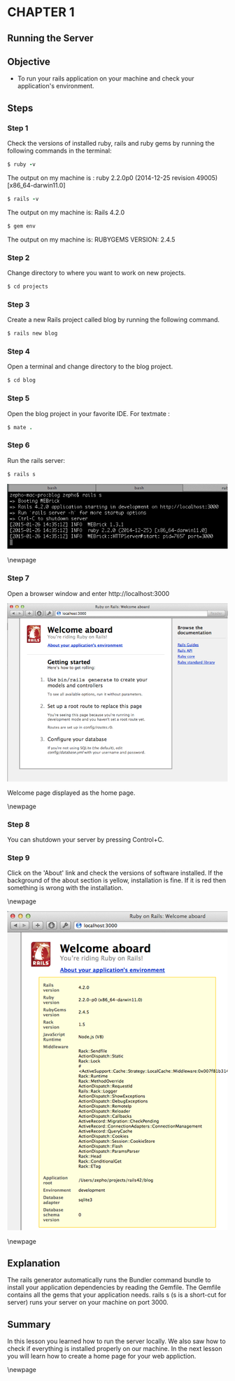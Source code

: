 CHAPTER 1
=============
Running the Server
------------------------------
 
## Objective ##

- To run your rails application on your machine and check your application's environment.

## Steps ##

### Step 1					

Check the versions of installed ruby, rails and ruby gems by running the following commands in the terminal:

```ruby
$ ruby -v
```

The output on my machine is : ruby 2.2.0p0 (2014-12-25 revision 49005) [x86_64-darwin11.0]

```ruby  
$ rails -v
```

The output on my machine is: Rails 4.2.0

```ruby
$ gem env
```		 

The output on my machine is: RUBYGEMS VERSION: 2.4.5

### Step 2 ###
 
Change directory to where you want to work on new projects. 

```ruby
$ cd projects
```

### Step 3 ###

Create a new Rails project called blog by running the following command.

```ruby
$ rails new blog
```

### Step 4 ###

Open a terminal and change directory to the blog project.

```ruby
$ cd blog
```

### Step 5 ###

Open the blog project in your favorite IDE. For textmate :

```ruby
$ mate .
```

### Step 6 ###

Run the rails server:

```ruby
$ rails s
```

![Rails Server](./figures/rails_server.png)

\newpage

### Step 7 ###

Open a browser window and enter http://localhost:3000

![Welcome Aboard](./figures/welcome_page.png)

Welcome page displayed as the home page.

\newpage

### Step 8 ###

You can shutdown your server by pressing Control+C. 

### Step 9 ###

Click on the 'About' link and check the versions of software installed. If the background of the about section is yellow, installation is fine. If it is red then something is wrong with the installation.

\newpage

![Details About Your Environment](./figures/about_env.png)

\newpage


## Explanation					

The rails generator automatically runs the Bundler command bundle to install your application dependencies by reading the Gemfile. The Gemfile contains all the gems that your application needs. rails s (s is a short-cut for server) runs your server on your machine on port 3000.

## Summary ##

In this lesson you learned how to run the server locally. We also saw how to check if everything is installed properly on our machine. In the next lesson you will learn how to create a home page for your web appliction.

\newpage
